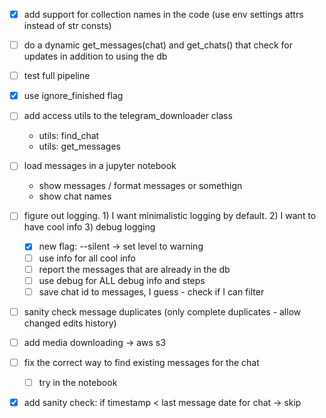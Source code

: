 - [x] add support for collection names in the code (use env settings attrs instead of str consts)
- [ ] do a dynamic get_messages(chat) and get_chats() that check for updates in addition to using the db

- [ ] test full pipeline
- [x] use ignore_finished flag

- [ ] add access utils to the telegram_downloader class
  - utils: find_chat
  - utils: get_messages
- [ ] load messages in a jupyter notebook
    - show messages / format messages or somethign
	- show chat names


- [ ] figure out logging. 1) I want minimalistic logging by default. 2) I want to have cool info 3) debug logging
  - [x] new flag: --silent -> set level to warning
  - [ ] use info for all cool info
  - [ ] report the messages that are already in the db
  - [ ] use debug for ALL debug info and steps
  - [ ] save chat id to messages, I guess - check if I can filter 

- [ ] sanity check message duplicates (only complete duplicates - allow changed edits history)
- [ ] add media downloading -> aws s3

- [ ] fix the correct way to find existing messages for the chat
  - [ ] try in the notebook
- [x] add sanity check: if timestamp < last message date for chat -> skip